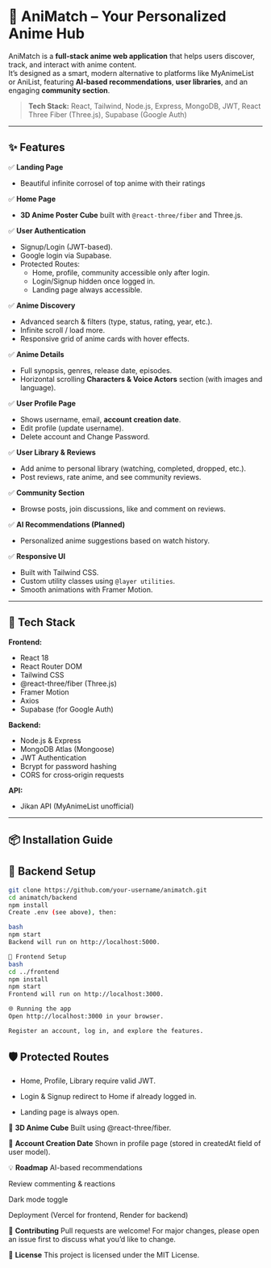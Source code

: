 # 🌸 AniMatch – Your Personalized Anime Hub  

AniMatch is a **full‑stack anime web application** that helps users discover, track, and interact with anime content.  
It’s designed as a smart, modern alternative to platforms like MyAnimeList or AniList, featuring **AI‑based recommendations**, **user libraries**, and an engaging **community section**.

> **Tech Stack:** React, Tailwind, Node.js, Express, MongoDB, JWT, React Three Fiber (Three.js), Supabase (Google Auth)

---

## ✨ Features

✅ **Landing Page** 
- Beautiful infinite corrosel of top anime with their ratings

✅ **Home Page**  
- **3D Anime Poster Cube** built with `@react-three/fiber` and Three.js.  

✅ **User Authentication**  
- Signup/Login (JWT-based).  
- Google login via Supabase.  
- Protected Routes:  
  - Home, profile, community accessible only after login.  
  - Login/Signup hidden once logged in.  
  - Landing page always accessible.

✅ **Anime Discovery**  
- Advanced search & filters (type, status, rating, year, etc.).  
- Infinite scroll / load more.  
- Responsive grid of anime cards with hover effects.

✅ **Anime Details**  
- Full synopsis, genres, release date, episodes.  
- Horizontal scrolling **Characters & Voice Actors** section (with images and language).

✅ **User Profile Page**  
- Shows username, email, **account creation date**.  
- Edit profile (update username).  
- Delete account and Change Password.  

✅ **User Library & Reviews**  
- Add anime to personal library (watching, completed, dropped, etc.).  
- Post reviews, rate anime, and see community reviews.

✅ **Community Section**  
- Browse posts, join discussions, like and comment on reviews.

✅ **AI Recommendations (Planned)**  
- Personalized anime suggestions based on watch history.

✅ **Responsive UI**  
- Built with Tailwind CSS.  
- Custom utility classes using `@layer utilities`.  
- Smooth animations with Framer Motion.

---

## 🚀 Tech Stack

**Frontend:**  
- React 18  
- React Router DOM  
- Tailwind CSS  
- @react-three/fiber (Three.js)  
- Framer Motion  
- Axios  
- Supabase (for Google Auth)

**Backend:**  
- Node.js & Express  
- MongoDB Atlas (Mongoose)  
- JWT Authentication  
- Bcrypt for password hashing  
- CORS for cross‑origin requests

**API:**  
- Jikan API (MyAnimeList unofficial)

---

## 📦 Installation Guide




## 🔧 Backend Setup
```bash
git clone https://github.com/your-username/animatch.git
cd animatch/backend
npm install
Create .env (see above), then:

bash
npm start
Backend will run on http://localhost:5000.

🎨 Frontend Setup
bash
cd ../frontend
npm install
npm start
Frontend will run on http://localhost:3000.

🌐 Running the app
Open http://localhost:3000 in your browser.

Register an account, log in, and explore the features.

```
## 🛡️ Protected Routes
- Home, Profile, Library require valid JWT.

- Login & Signup redirect to Home if already logged in.

- Landing page is always open.

🎥 **3D Anime Cube**
Built using @react-three/fiber.

📅 **Account Creation Date**
Shown in profile page (stored in createdAt field of user model).

💡 **Roadmap**
 AI-based recommendations

 Review commenting & reactions

 Dark mode toggle

 Deployment (Vercel for frontend, Render for backend)

🤝 **Contributing**
Pull requests are welcome! For major changes, please open an issue first to discuss what you’d like to change.

📜 **License**
This project is licensed under the MIT License.

